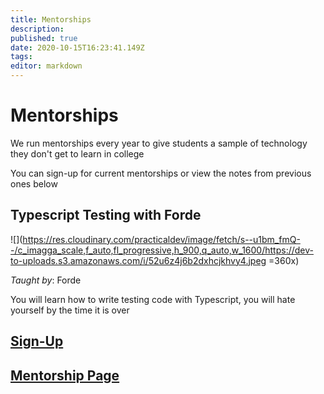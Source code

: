 ```yaml
---
title: Mentorships
description: 
published: true
date: 2020-10-15T16:23:41.149Z
tags: 
editor: markdown
---
```


# Mentorships

We run mentorships every year to give students a sample of technology they don't get to learn in college

You can sign-up for current mentorships or view the notes from previous ones below

## Typescript Testing with Forde

![](https://res.cloudinary.com/practicaldev/image/fetch/s--u1bm_fmQ--/c_imagga_scale,f_auto,fl_progressive,h_900,q_auto,w_1600/https://dev-to-uploads.s3.amazonaws.com/i/52u6z4j6b2dxhcjkhvy4.jpeg =360x)

*Taught by*: Forde

You will learn how to write testing code with Typescript, you will hate yourself by the time it is over

## [Sign-Up](http://forms.google.com/)
## [Mentorship Page](/technology/mentorships/test-mentorship)
